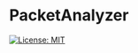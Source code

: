 # PacketAnalyzer

[![License: MIT](https://img.shields.io/badge/License-MIT-green.svg)](https://opensource.org/licenses/MIT)
